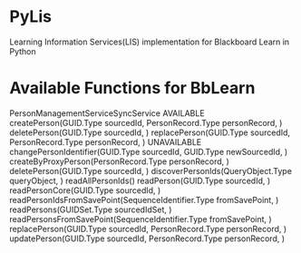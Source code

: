 PyLis
=====

Learning Information Services(LIS) implementation for Blackboard Learn in Python

Available Functions for BbLearn
=====

PersonManagementServiceSyncService
  AVAILABLE
    createPerson(GUID.Type sourcedId, PersonRecord.Type personRecord, )
    deletePerson(GUID.Type sourcedId, )
    replacePerson(GUID.Type sourcedId, PersonRecord.Type personRecord, )
  UNAVAILABLE
    changePersonIdentifier(GUID.Type sourcedId, GUID.Type newSourcedId, )
    createByProxyPerson(PersonRecord.Type personRecord, )
    deletePerson(GUID.Type sourcedId, )
    discoverPersonIds(QueryObject.Type queryObject, )
    readAllPersonIds()
    readPerson(GUID.Type sourcedId, )
    readPersonCore(GUID.Type sourcedId, )
    readPersonIdsFromSavePoint(SequenceIdentifier.Type fromSavePoint, )
    readPersons(GUIDSet.Type sourcedIdSet, )
    readPersonsFromSavePoint(SequenceIdentifier.Type fromSavePoint, )
    replacePerson(GUID.Type sourcedId, PersonRecord.Type personRecord, )
    updatePerson(GUID.Type sourcedId, PersonRecord.Type personRecord, )